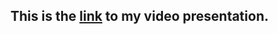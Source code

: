 ## This is the [link](https://drive.google.com/file/d/1lRjY1DCirFNeMAUknJSTuiQ7fB6ukF-A/view?usp=sharing) to my video presentation.
